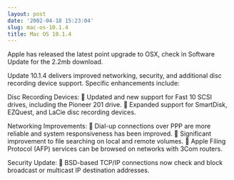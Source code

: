 ```yaml
---
layout: post
date: '2002-04-18 15:23:04'
slug: mac-os-10.1.4
title: Mac OS 10.1.4
---
```


Apple has released the latest point upgrade to OSX, check in Software Update for the 2.2mb download.

Update 10.1.4 delivers improved networking, security, and additional disc recording device support. Specific enhancements include:

Disc Recording Devices:
 Updated and new support for Fast 10 SCSI drives, including the Pioneer 201 drive.
 Expanded support for SmartDisk, EZQuest, and LaCie disc recording devices.

Networking Improvements:
 Dial-up connections over PPP are more reliable and system responsiveness has been improved.
 Significant improvement to file searching on local and remote volumes.
 Apple Filing Protocol (AFP) services can be browsed on networks with 3Com routers.

Security Update:
 BSD-based TCP/IP connections now check and block broadcast or multicast IP destination addresses.
